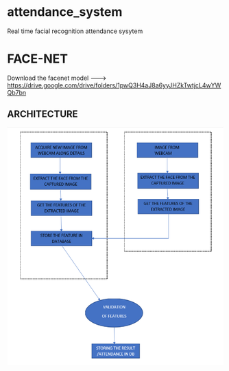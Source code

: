 # attendance_system
Real time facial recognition attendance sysytem
# FACE-NET
Download the facenet model ---> https://drive.google.com/drive/folders/1pwQ3H4aJ8a6yyJHZkTwtjcL4wYWQb7bn

## ARCHITECTURE

![alt text](https://github.com/mugeshk97/attendance_system/blob/master/image.PNG)
